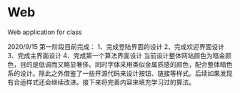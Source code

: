 # Web
Web application for class

2020/9/15
第一阶段目前完成：
	1、完成登陆界面的设计
	2、完成欢迎界面设计
	3、完成主界面设计
	4、完成第一个算法界面设计
当前设计整体网站颜色为暗金颜色，目的是低调而又略显奢侈。同时字体采用类似金属质感的颜色，配合整体暗色系的设计。除此之外借鉴了一些开源代码来设计按钮、链接等样式。后续如果发现有合适样式还会继续改进。接下来将完善内容来填充学习过的算法。